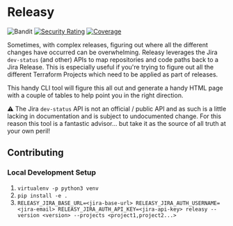 # Releasy
![Bandit](https://github.com/jamian/releasy/actions/workflows/bandit.yml/badge.svg) [![Security Rating](https://sonarcloud.io/api/project_badges/measure?project=Jamian_releasy&metric=security_rating)](https://sonarcloud.io/summary/new_code?id=Jamian_releasy) [![Coverage](https://sonarcloud.io/api/project_badges/measure?project=Jamian_releasy&metric=coverage)](https://sonarcloud.io/summary/new_code?id=Jamian_releasy)

Sometimes, with complex releases, figuring out where all the different changes have occurred can be overwhelming. Releasy leverages the Jira `dev-status` (and other) APIs to map repositories and code paths back to a Jira Release. This is especially useful if you're trying to figure out all the different Terraform Projects which need to be applied as part of releases.

This handy CLI tool will figure this all out and generate a handy HTML page with a couple of tables to help point you in the right direction.

:warning: The Jira `dev-status` API is not an official / public API and as such is a little lacking in documentation and is subject to undocumented change. For this reason this tool is a fantastic advisor... but take it as the source of all truth at your own peril!

## Contributing
### Local Development Setup

1. `virtualenv -p python3 venv`
2. `pip install -e .`
3. `RELEASY_JIRA_BASE_URL=<jira-base-url> RELEASY_JIRA_AUTH_USERNAME=<jira-email> RELEASY_JIRA_AUTH_API_KEY=<jira-api-key> releasy --version <version> --projects <project1,project2...>`